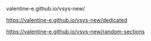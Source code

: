 valentine-e.github.io/vsys-new/

https://valentine-e.github.io/vsys-new/dedicated

https://valentine-e.github.io/vsys-new/random-sections
